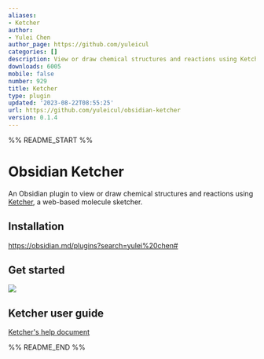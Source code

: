 ```yaml
---
aliases:
- Ketcher
author:
- Yulei Chen
author_page: https://github.com/yuleicul
categories: []
description: View or draw chemical structures and reactions using Ketcher.
downloads: 6005
mobile: false
number: 929
title: Ketcher
type: plugin
updated: '2023-08-22T08:55:25'
url: https://github.com/yuleicul/obsidian-ketcher
version: 0.1.4
---
```


%% README_START %%

# Obsidian Ketcher

An Obsidian plugin to view or draw chemical structures and reactions using [Ketcher](https://github.com/epam/ketcher), a web-based molecule sketcher.

## Installation

https://obsidian.md/plugins?search=yulei%20chen#

## Get started

<img src="https://raw.githubusercontent.com/yuleicul/obsidian-ketcher/HEAD/obsidian-ketcher-demo.gif" >

## Ketcher user guide

[Ketcher's help document](https://github.com/epam/ketcher/blob/master/documentation/help.md)






%% README_END %%